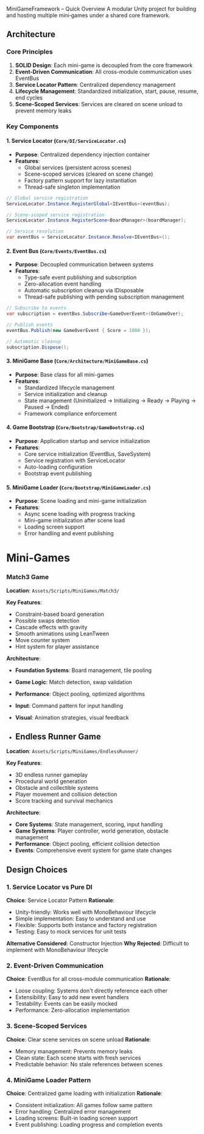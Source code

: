 MiniGameFramework – Quick Overview
A modular Unity project for building and hosting multiple mini‑games under a shared core framework.

## Architecture

### Core Principles

1. **SOLID Design**: Each mini-game is decoupled from the core framework
2. **Event-Driven Communication**: All cross-module communication uses EventBus
3. **Service Locator Pattern**: Centralized dependency management
4. **Lifecycle Management**: Standardized initialization, start, pause, resume, end cycles
5. **Scene-Scoped Services**: Services are cleared on scene unload to prevent memory leaks

### Key Components

#### 1. Service Locator (`Core/DI/ServiceLocator.cs`)
- **Purpose**: Centralized dependency injection container
- **Features**:
  - Global services (persistent across scenes)
  - Scene-scoped services (cleared on scene change)
  - Factory pattern support for lazy instantiation
  - Thread-safe singleton implementation

```csharp
// Global service registration
ServiceLocator.Instance.RegisterGlobal<IEventBus>(eventBus);

// Scene-scoped service registration
ServiceLocator.Instance.RegisterScene<BoardManager>(boardManager);

// Service resolution
var eventBus = ServiceLocator.Instance.Resolve<IEventBus>();
```

#### 2. Event Bus (`Core/Events/EventBus.cs`)
- **Purpose**: Decoupled communication between systems
- **Features**:
  - Type-safe event publishing and subscription
  - Zero-allocation event handling
  - Automatic subscription cleanup via IDisposable
  - Thread-safe publishing with pending subscription management

```csharp
// Subscribe to events
var subscription = eventBus.Subscribe<GameOverEvent>(OnGameOver);

// Publish events
eventBus.Publish(new GameOverEvent { Score = 1000 });

// Automatic cleanup
subscription.Dispose();
```

#### 3. MiniGame Base (`Core/Architecture/MiniGameBase.cs`)
- **Purpose**: Base class for all mini-games
- **Features**:
  - Standardized lifecycle management
  - Service initialization and cleanup
  - State management (Uninitialized → Initializing → Ready → Playing → Paused → Ended)
  - Framework compliance enforcement

#### 4. Game Bootstrap (`Core/Bootstrap/GameBootstrap.cs`)
- **Purpose**: Application startup and service initialization
- **Features**:
  - Core service initialization (EventBus, SaveSystem)
  - Service registration with ServiceLocator
  - Auto-loading configuration
  - Bootstrap event publishing

#### 5. MiniGame Loader (`Core/Bootstrap/MiniGameLoader.cs`)
- **Purpose**: Scene loading and mini-game initialization
- **Features**:
  - Async scene loading with progress tracking
  - Mini-game initialization after scene load
  - Loading screen support
  - Error handling and event publishing

 # Mini-Games

### Match3 Game

**Location**: `Assets/Scripts/MiniGames/Match3/`

**Key Features**:
- Constraint-based board generation
- Possible swaps detection
- Cascade effects with gravity
- Smooth animations using LeanTween
- Move counter system
- Hint system for player assistance

**Architecture**:
- **Foundation Systems**: Board management, tile pooling
- **Game Logic**: Match detection, swap validation
- **Performance**: Object pooling, optimized algorithms
- **Input**: Command pattern for input handling
- **Visual**: Animation strategies, visual feedback

- ## Endless Runner Game

**Location**: `Assets/Scripts/MiniGames/EndlessRunner/`

**Key Features**:
- 3D endless runner gameplay
- Procedural world generation
- Obstacle and collectible systems
- Player movement and collision detection
- Score tracking and survival mechanics

**Architecture**:
- **Core Systems**: State management, scoring, input handling
- **Game Systems**: Player controller, world generation, obstacle management
- **Performance**: Object pooling, efficient collision detection
- **Events**: Comprehensive event system for game state changes

## Design Choices

### 1. Service Locator vs Pure DI

**Choice**: Service Locator Pattern
**Rationale**:
- Unity-friendly: Works well with MonoBehaviour lifecycle
- Simple implementation: Easy to understand and use
- Flexible: Supports both instance and factory registration
- Testing: Easy to mock services for unit tests

**Alternative Considered**: Constructor Injection
**Why Rejected**: Difficult to implement with MonoBehaviour lifecycle

### 2. Event-Driven Communication

**Choice**: EventBus for all cross-module communication
**Rationale**:
- Loose coupling: Systems don't directly reference each other
- Extensibility: Easy to add new event handlers
- Testability: Events can be easily mocked
- Performance: Zero-allocation implementation

### 3. Scene-Scoped Services

**Choice**: Clear scene services on scene unload
**Rationale**:
- Memory management: Prevents memory leaks
- Clean state: Each scene starts with fresh services
- Predictable behavior: No stale references between scenes

### 4. MiniGame Loader Pattern

**Choice**: Centralized game loading with initialization
**Rationale**:
- Consistent initialization: All games follow same pattern
- Error handling: Centralized error management
- Loading screens: Built-in loading screen support
- Event publishing: Loading progress and completion events
